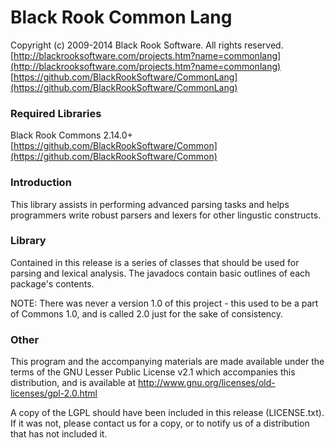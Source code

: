 # Black Rook Common Lang

Copyright (c) 2009-2014 Black Rook Software. All rights reserved.  
[http://blackrooksoftware.com/projects.htm?name=commonlang](http://blackrooksoftware.com/projects.htm?name=commonlang)  
[https://github.com/BlackRookSoftware/CommonLang](https://github.com/BlackRookSoftware/CommonLang)

### Required Libraries

Black Rook Commons 2.14.0+  
[https://github.com/BlackRookSoftware/Common](https://github.com/BlackRookSoftware/Common)

### Introduction

This library assists in performing advanced parsing tasks and helps programmers
write robust parsers and lexers for other lingustic constructs.

### Library

Contained in this release is a series of classes that should be used for
parsing and lexical analysis. The javadocs contain basic outlines of each
package's contents.

NOTE: There was never a version 1.0 of this project - this used to be a part of
Commons 1.0, and is called 2.0 just for the sake of consistency.

### Other

This program and the accompanying materials
are made available under the terms of the GNU Lesser Public License v2.1
which accompanies this distribution, and is available at
http://www.gnu.org/licenses/old-licenses/gpl-2.0.html

A copy of the LGPL should have been included in this release (LICENSE.txt).
If it was not, please contact us for a copy, or to notify us of a distribution
that has not included it. 
